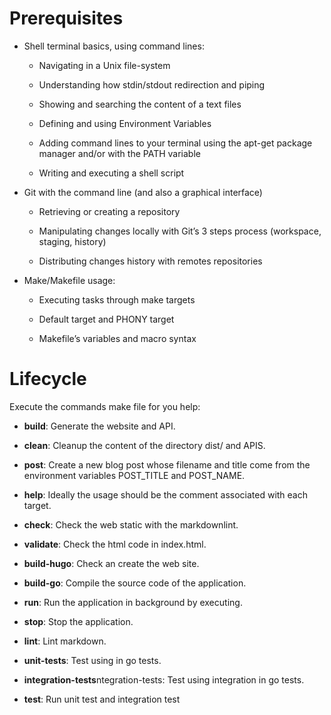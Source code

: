 # Prerequisites

* Shell terminal basics, using command lines:
    <div>

    * Navigating in a Unix file-system

    * Understanding how stdin/stdout redirection and piping

    * Showing and searching the content of a text files

    * Defining and using Environment Variables

    * Adding command lines to your terminal using the apt-get package manager and/or with the PATH variable

    * Writing and executing a shell script
    </div>
* Git with the command line (and also a graphical interface)
    <div>

    * Retrieving or creating a repository

    * Manipulating changes locally with Git’s 3 steps process (workspace, staging, history)

    * Distributing changes history with remotes repositories
    </div>
* Make/Makefile usage:
    <div>
    
    * Executing tasks through make targets

    * Default target and PHONY target

    * Makefile’s variables and macro syntax
    </div>
# Lifecycle

Execute the commands make file for you help:

* <b>build</b>: Generate the website and API.

* <b>clean</b>: Cleanup the content of the directory dist/ and APIS.

* <b>post</b>: Create a new blog post whose filename and title come from the environment variables POST_TITLE and POST_NAME.

* <b>help</b>: Ideally the usage should be the comment associated with each target.

* <b>check</b>: Check the web static with the markdownlint.

* <b>validate</b>: Check the html code in index.html.

* <b>build-hugo</b>: Check an create the web site.

* <b>build-go</b>: Compile the source code of the application.

* <b>run</b>: Run the application in background by executing.

* <b>stop</b>: Stop the application.

* <b>lint</b>: Lint markdown.

* <b>unit-tests</b>: Test using in go tests.

* <b>integration-tests</b>ntegration-tests: Test using integration in go tests.

* <b>test</b>: Run unit test and integration test
